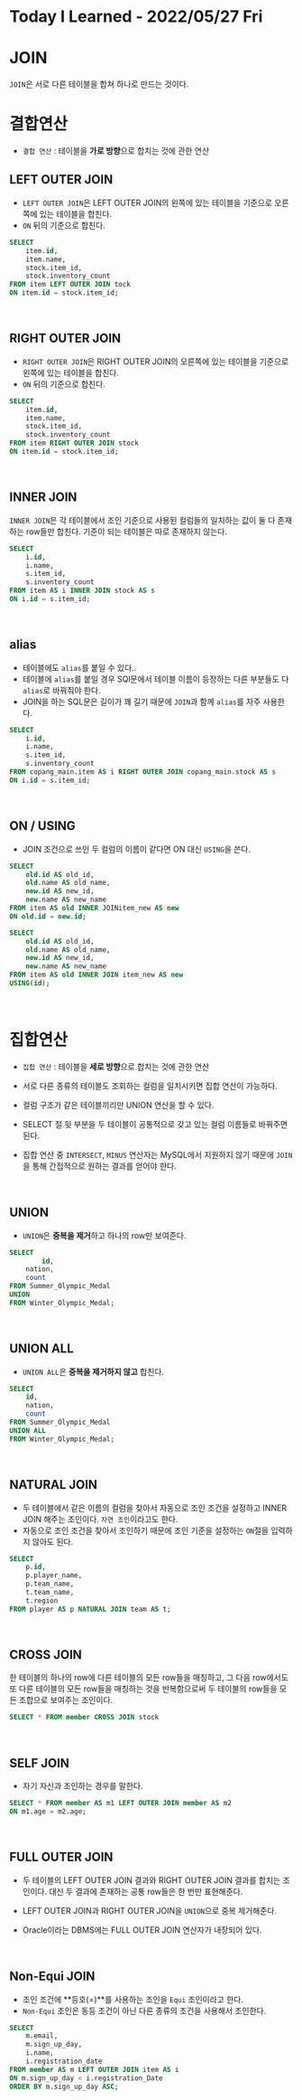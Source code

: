 # Today I Learned - 2022/05/27 Fri

# JOIN
`JOIN`은 서로 다른 테이블을 합쳐 하나로 만드는 것이다.
<br>

# 결합연산
- `결합 연산` : 테이블을 **가로 방향**으로 합치는 것에 관한 연산

## LEFT OUTER JOIN
- `LEFT OUTER JOIN`은 LEFT OUTER JOIN의 왼쪽에 있는 테이블을 기준으로 오른쪽에 있는 테이블을 합친다.
- `ON` 뒤의 기준으로 합친다.

```sql
SELECT
	item.id,
    item.name,
    stock.item_id,
    stock.inventory_count
FROM item LEFT OUTER JOIN tock
ON item.id = stock.item_id;
```
<br>

## RIGHT OUTER JOIN
- `RIGHT OUTER JOIN`은 RIGHT OUTER JOIN의 오른쪽에 있는 테이블을 기준으로 왼쪽에 있는 테이블을 합친다.
- `ON` 뒤의 기준으로 합친다.

```sql
SELECT
	item.id,
    item.name,
    stock.item_id,
    stock.inventory_count
FROM item RIGHT OUTER JOIN stock
ON item.id = stock.item_id;
```
<br>

## INNER JOIN
`INNER JOIN`은 각 테이블에서 조인 기준으로 사용된 컬럼들의 일치하는 값이 둘 다 존재하는 row들만 합친다. 기준이 되는 테이블은 따로 존재하지 않는다.

```sql
SELECT
	i.id,
    i.name,
    s.item_id,
    s.inventory_count
FROM item AS i INNER JOIN stock AS s
ON i.id = s.item_id;
```
<br>

## alias

- 테이블에도 `alias`를 붙일 수 있다..
- 테이블에 `alias`를 붙일 경우 SQl문에서 테이블 이름이 등장하는 다른 부분들도 다 `alias`로 바꿔줘야 한다.
- JOIN을 하는 SQL문은 길이가 꽤 길기 때문에 `JOIN`과 함께 `alias`를 자주 사용한다.

```sql
SELECT
	i.id,
    i.name,
    s.item_id,
    s.inventory_count
FROM copang_main.item AS i RIGHT OUTER JOIN copang_main.stock AS s
ON i.id = s.item_id;
```
<br>

## ON / USING

- JOIN 조건으로 쓰인 두 컬럼의 이름이 같다면 ON 대신 `USING`을 쓴다.

```sql
SELECT
	old.id AS old_id,
    old.name AS old_name,
    new.id AS new_id,
    new.name AS new_name
FROM item AS old INNER JOINitem_new AS new
ON old.id = new.id;
```

```sql
SELECT
	old.id AS old_id,
    old.name AS old_name,
    new.id AS new_id,
    new.name AS new_name
FROM item AS old INNER JOIN item_new AS new
USING(id);
```
<br>

# 집합연산

- `집합 연산` : 테이블을 **세로 방향**으로 합치는 것에 관한 연산
- 서로 다른 종류의 테이블도 조회하는 컬럼을 일치시키면 집합 연산이 가능하다.
- 컬럼 구조가 같은 테이블끼리만 UNION 연산을 할 수 있다.
- SELECT 절 뒷 부분을 두 테이블이 공통적으로 갖고 있는 컬럼 이름들로 바꿔주면 된다.

- 집합 연산 중 `INTERSECT`, `MINUS` 연산자는 MySQL에서 지원하지 않기 때문에 `JOIN`을 통해 간접적으로 원하는 결과를 얻어야 한다.
<br>

## UNION

- `UNION`은 **중복을 제거**하고 하나의 row만 보여준다.

```sql
SELECT
		id,
    nation,
    count
FROM Summer_Olympic_Medal
UNION
FROM Winter_Olympic_Medal;
```
<br>

## UNION ALL

- `UNION ALL`은 **중복을 제거하지 않고** 합친다.

```sql
SELECT
	id,
    nation,
    count
FROM Summer_Olympic_Medal
UNION ALL
FROM Winter_Olympic_Medal;
```
<br>

## NATURAL JOIN

- 두 테이블에서 같은 이름의 컬럼을 찾아서 자동으로 조인 조건을 설정하고 INNER JOIN 해주는 조인이다. `자연 조인`이라고도 한다.
- 자동으로 조인 조건을 찾아서 조인하기 때문에 조인 기준을 설정하는 `ON`절을 입력하지 않아도 된다.

```sql
SELECT
	p.id,
    p.player_name,
    p.team_name,
    t.team_name,
    t.region
FROM player AS p NATURAL JOIN team AS t;
```
<br>

## CROSS JOIN

한 테이블의 하나의 row에 다른 테이블의 모든 row들을 매칭하고, 그 다음 row에서도 또 다른 테이블의 모든 row들을 매칭하는 것을 반복함으로써 두 테이블의 row들을 모든 조합으로 보여주는 조인이다.

```sql
SELECT * FROM member CROSS JOIN stock
```
<br>

## SELF JOIN

- 자기 자신과 조인하는 경우를 말한다.

```sql
SELECT * FROM member AS m1 LEFT OUTER JOIN member AS m2
ON m1.age = m2.age;
```
<br>

## FULL OUTER JOIN

- 두 테이블의 LEFT OUTER JOIN 결과와 RIGHT OUTER JOIN 결과를 합치는 조인이다. 대신 두 결과에 존재하는 공통 row들은 한 번만 표현해준다.

- LEFT OUTER JOIN과 RIGHT OUTER JOIN을 `UNION`으로 중복 제거해준다.
- Oracle이라는 DBMS에는 FULL OUTER JOIN 연산자가 내장되어 있다.
<br>

## Non-Equi JOIN

- 조인 조건에 **등호(=)**를 사용하는 조인을 `Equi` 조인이라고 한다.
- `Non-Equi` 조인은 동등 조건이 아닌 다른 종류의 조건을 사용해서 조인한다.

```sql
SELECT
	m.email,
    m.sign_up_day,
    i.name,
    i.registration_date
FROM member AS m LEFT OUTER JOIN item AS i
ON m.sign_up_day < i.registration_Date
ORDER BY m.sign_up_day ASC;
```
